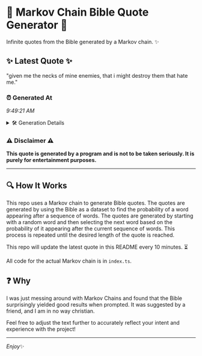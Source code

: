 # 📖 Markov Chain Bible Quote Generator 📖

Infinite quotes from the Bible generated by a Markov chain. ✨

## ✨ Latest Quote ✨
"given me the necks of mine enemies, that i might destroy them that hate me."

### ⏰ Generated At
*9:49:21 AM*

<details>
    <summary>🛠️ Generation Details</summary>
    <p>
        <strong>🌱 Seed:</strong> given<br>
        <strong>🔄 Iterations:</strong> 14<br>
        <strong>📜 Context History:</strong><br>[ given ]: me<br>[ given, me ]: the<br>[ given, me, the ]: necks<br>[ given, me, the, necks ]: of<br>[ given, me, the, necks, of ]: mine<br>[ given, me, the, necks, of, mine ]: enemies,<br>[ me, the, necks, of, mine, enemies, ]: that<br>[ the, necks, of, mine, enemies,, that ]: i<br>[ necks, of, mine, enemies,, that, i ]: might<br>[ of, mine, enemies,, that, i, might ]: destroy<br>[ mine, enemies,, that, i, might, destroy ]: them<br>[ enemies,, that, i, might, destroy, them ]: that<br>[ that, i, might, destroy, them, that ]: hate<br>[ i, might, destroy, them, that, hate ]: me.<br>
    </p>
</details>

### ⚠️ Disclaimer ⚠️
**This quote is generated by a program and is not to be taken seriously. It is purely for entertainment purposes.**

---

## 🔍 How It Works

This repo uses a Markov chain to generate Bible quotes. The quotes are generated by using the Bible as a dataset to find the probability of a word appearing after a sequence of words. The quotes are generated by starting with a random word and then selecting the next word based on the probability of it appearing after the current sequence of words. This process is repeated until the desired length of the quote is reached.

This repo will update the latest quote in this README every 10 minutes. ⏳

All code for the actual Markov chain is in `index.ts`.

## ❓ Why

I was just messing around with Markov Chains and found that the Bible surprisingly yielded good results when prompted. 
It was suggested by a friend, and I am in no way christian.

Feel free to adjust the text further to accurately reflect your intent and experience with the project!

---

*Enjoy*✨
